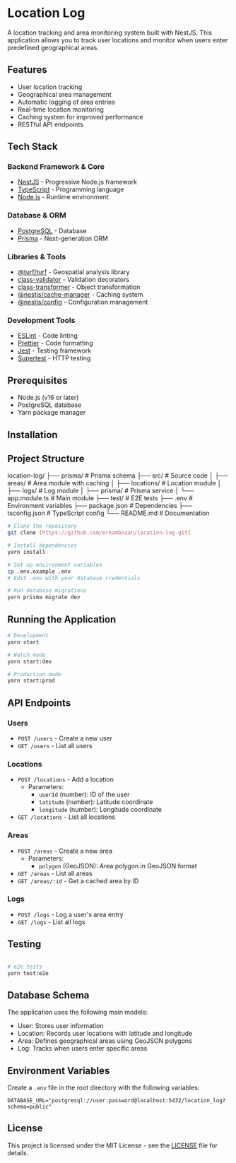 # Location Log

A location tracking and area monitoring system built with NestJS. This application allows you to track user locations and monitor when users enter predefined geographical areas.

## Features

- User location tracking
- Geographical area management
- Automatic logging of area entries
- Real-time location monitoring
- Caching system for improved performance
- RESTful API endpoints

## Tech Stack

### Backend Framework & Core
- [NestJS](https://nestjs.com/) - Progressive Node.js framework
- [TypeScript](https://www.typescriptlang.org/) - Programming language
- [Node.js](https://nodejs.org/) - Runtime environment

### Database & ORM
- [PostgreSQL](https://www.postgresql.org/) - Database
- [Prisma](https://www.prisma.io/) - Next-generation ORM

### Libraries & Tools
- [@turf/turf](https://turfjs.org/) - Geospatial analysis library
- [class-validator](https://github.com/typestack/class-validator) - Validation decorators
- [class-transformer](https://github.com/typestack/class-transformer) - Object transformation
- [@nestjs/cache-manager](https://docs.nestjs.com/techniques/caching) - Caching system
- [@nestjs/config](https://docs.nestjs.com/techniques/configuration) - Configuration management

### Development Tools
- [ESLint](https://eslint.org/) - Code linting
- [Prettier](https://prettier.io/) - Code formatting
- [Jest](https://jestjs.io/) - Testing framework
- [Supertest](https://github.com/visionmedia/supertest) - HTTP testing

## Prerequisites

- Node.js (v16 or later)
- PostgreSQL database
- Yarn package manager

## Installation

## Project Structure 

location-log/
├── prisma/               # Prisma schema
├── src/                  # Source code
│   ├── areas/            # Area module with caching
│   ├── locations/        # Location module
│   ├── logs/             # Log module
│   ├── prisma/           # Prisma service
│   └── app.module.ts     # Main module
├── test/                 # E2E tests
├── .env                  # Environment variables
├── package.json          # Dependencies
├── tsconfig.json         # TypeScript config
└── README.md             # Documentation

```bash
# Clone the repository
git clone [https://github.com/erkambozan/location-log.git]

# Install dependencies
yarn install

# Set up environment variables
cp .env.example .env
# Edit .env with your database credentials

# Run database migrations
yarn prisma migrate dev
```

## Running the Application

```bash
# Development
yarn start

# Watch mode
yarn start:dev

# Production mode
yarn start:prod
```

## API Endpoints

### Users
- `POST /users` - Create a new user
- `GET /users` - List all users

### Locations
- `POST /locations` - Add a location
  - Parameters:
    - `userId` (number): ID of the user
    - `latitude` (number): Latitude coordinate
    - `longitude` (number): Longitude coordinate
- `GET /locations` - List all locations

### Areas
- `POST /areas` - Create a new area
  - Parameters:
    - `polygon` (GeoJSON): Area polygon in GeoJSON format
- `GET /areas` - List all areas
- `GET /areas/:id` - Get a cached area by ID

### Logs
- `POST /logs` - Log a user's area entry
- `GET /logs` - List all logs

## Testing

```bash

# e2e tests
yarn test:e2e
```

## Database Schema

The application uses the following main models:
- User: Stores user information
- Location: Records user locations with latitude and longitude
- Area: Defines geographical areas using GeoJSON polygons
- Log: Tracks when users enter specific areas

## Environment Variables

Create a `.env` file in the root directory with the following variables:
```
DATABASE_URL="postgresql://user:password@localhost:5432/location_log?schema=public"
```

## License

This project is licensed under the MIT License - see the [LICENSE](LICENSE) file for details.